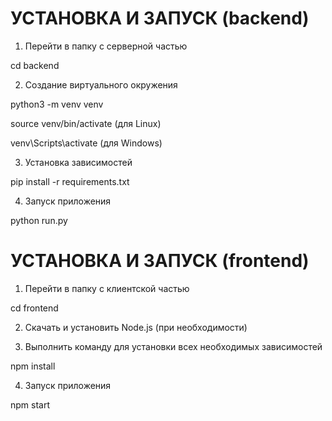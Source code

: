 # УСТАНОВКА И ЗАПУСК (backend)
1) Перейти в папку с серверной частью

cd backend

2) Создание виртуального окружения

python3 -m venv venv

source venv/bin/activate (для Linux)

venv\Scripts\activate (для Windows)

3) Установка зависимостей

pip install -r requirements.txt

4) Запуск приложения

python run.py

# УСТАНОВКА И ЗАПУСК (frontend)
1) Перейти в папку с клиентской частью

cd frontend

2) Скачать и установить Node.js (при необходимости)

3) Выполнить команду для установки всех необходимых зависимостей

npm install

4) Запуск приложения

npm start